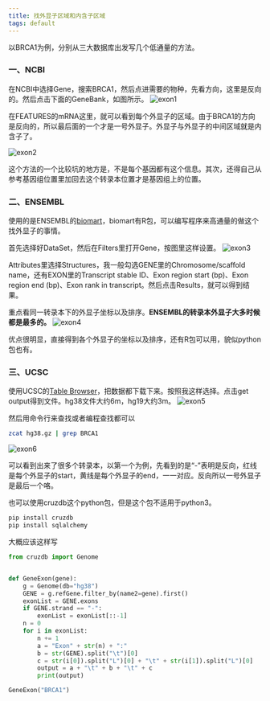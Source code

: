 ```yaml
---
title: 找外显子区域和内含子区域
tags: default
---
```


以BRCA1为例，分别从三大数据库出发写几个低通量的方法。

### 一、NCBI

在NCBI中选择Gene，搜索BRCA1，然后点进需要的物种，先看方向，这里是反向的。然后点击下面的GeneBank，如图所示。
![exon1](https://raw.githubusercontent.com/pzweuj/pzweuj.github.io/master/downloads/images/exon1.png)

在FEATURES的mRNA这里，就可以看到每个外显子的区域。由于BRCA1的方向是反向的，所以最后面的一个才是一号外显子。外显子与外显子的中间区域就是内含子了。

![exon2](https://raw.githubusercontent.com/pzweuj/pzweuj.github.io/master/downloads/images/exon2.png)

这个方法的一个比较坑的地方是，不是每个基因都有这个信息。其次，还得自己从参考基因组位置里加回去这个转录本位置才是基因组上的位置。


### 二、ENSEMBL
使用的是ENSEMBL的[biomart](http://asia.ensembl.org/biomart/martview/0b8e792491555e6f5a5c2e303bcc7f56)，biomart有R包，可以编写程序来高通量的做这个找外显子的事情。

首先选择好DataSet，然后在Filters里打开Gene，按图里这样设置。
![exon3](https://raw.githubusercontent.com/pzweuj/pzweuj.github.io/master/downloads/images/exon3.png)

Attributes里选择Structures，我一般勾选GENE里的Chromosome/scaffold name，还有EXON里的Transcript stable ID、Exon region start (bp)、Exon region end (bp)、Exon rank in transcript。然后点击Results，就可以得到结果。

重点看同一转录本下的外显子坐标以及排序。**ENSEMBL的转录本外显子大多时候都是最多的。**
![exon4](https://raw.githubusercontent.com/pzweuj/pzweuj.github.io/master/downloads/images/exon4.png)

优点很明显，直接得到各个外显子的坐标以及排序，还有R包可以用，貌似python包也有。


### 三、UCSC
使用UCSC的[Table Browser](https://genome.ucsc.edu/cgi-bin/hgTables)，把数据都下载下来。按照我这样选择。点击get output得到文件。hg38文件大约6m，hg19大约3m。
![exon5](https://raw.githubusercontent.com/pzweuj/pzweuj.github.io/master/downloads/images/exon5.png)

然后用命令行来查找或者编程查找都可以
```bash
zcat hg38.gz | grep BRCA1
```

![exon6](https://raw.githubusercontent.com/pzweuj/pzweuj.github.io/master/downloads/images/exon6.png)

可以看到出来了很多个转录本，以第一个为例，先看到的是“-”表明是反向，红线是每个外显子的start，黄线是每个外显子的end，一一对应。反向所以一号外显子是最后一个咯。

也可以使用cruzdb这个python包，但是这个包不适用于python3。
```bash
pip install cruzdb
pip install sqlalchemy
```

大概应该这样写
```python
from cruzdb import Genome


def GeneExon(gene):
	g = Genome(db="hg38")
	GENE = g.refGene.filter_by(name2=gene).first()
	exonList = GENE.exons
	if GENE.strand == "-":
		exonList = exonList[::-1]
	n = 0
	for i in exonList:
		n += 1
		a = "Exon" + str(n) + ":"
		b = str(GENE).split("\t")[0]
		c = str(i[0]).split("L")[0] + "\t" + str(i[1]).split("L")[0]
		output = a + "\t" + b + "\t" + c
		print(output)

GeneExon("BRCA1")
```




[-_-]: 老井又开始不理人了